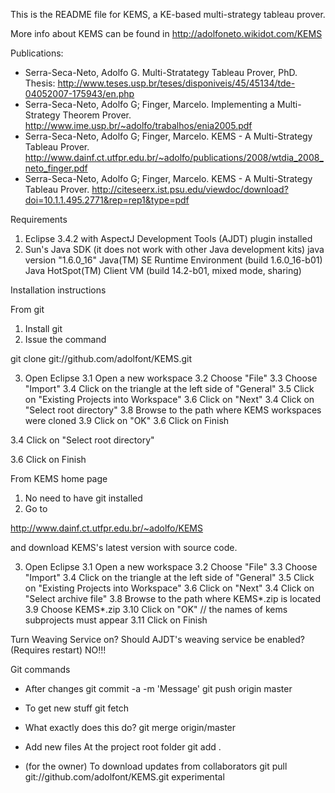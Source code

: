 This is the README file for KEMS, a KE-based multi-strategy tableau prover.

More info about KEMS can be found in http://adolfoneto.wikidot.com/KEMS

Publications:
- Serra-Seca-Neto, Adolfo G. Multi-Stratategy Tableau Prover, PhD. Thesis: http://www.teses.usp.br/teses/disponiveis/45/45134/tde-04052007-175943/en.php
- Serra-Seca-Neto, Adolfo G; Finger, Marcelo. Implementing a Multi-Strategy Theorem Prover. http://www.ime.usp.br/~adolfo/trabalhos/enia2005.pdf
- Serra-Seca-Neto, Adolfo G; Finger, Marcelo. KEMS - A Multi-Strategy Tableau Prover. http://www.dainf.ct.utfpr.edu.br/~adolfo/publications/2008/wtdia_2008_neto_finger.pdf
- Serra-Seca-Neto, Adolfo G; Finger, Marcelo. KEMS - A Multi-Strategy Tableau Prover. http://citeseerx.ist.psu.edu/viewdoc/download?doi=10.1.1.495.2771&rep=rep1&type=pdf

Requirements

1. Eclipse 3.4.2 with AspectJ Development Tools (AJDT) plugin installed
2. Sun's Java SDK (it does not work with other Java development kits)
	java version "1.6.0_16"
	Java(TM) SE Runtime Environment (build 1.6.0_16-b01)
	Java HotSpot(TM) Client VM (build 14.2-b01, mixed mode, sharing)


Installation instructions

From git

1. Install git
2. Issue the command

git clone git://github.com/adolfont/KEMS.git

3. Open Eclipse
 3.1 Open a new workspace
 3.2 Choose "File"
 3.3 Choose "Import"
 3.4 Click on the triangle at the left side of "General"
 3.5 Click on "Existing Projects into Workspace" 
 3.6 Click on "Next"
 3.4 Click on "Select root directory"
 3.8 Browse to the path where KEMS workspaces were cloned
 3.9 Click on "OK"
 3.6 Click on Finish


 3.4 Click on "Select root directory"
 

 3.6 Click on Finish

From KEMS home page

1. No need to have git installed
2. Go to 

http://www.dainf.ct.utfpr.edu.br/~adolfo/KEMS

and download KEMS's latest version with source code.

3. Open Eclipse
 3.1 Open a new workspace
 3.2 Choose "File"
 3.3 Choose "Import"
 3.4 Click on the triangle at the left side of "General"
 3.5 Click on "Existing Projects into Workspace" 
 3.6 Click on "Next"
 3.4 Click on "Select archive file"
 3.8 Browse to the path where KEMS*.zip is located
 3.9 Choose KEMS*.zip
 3.10 Click on "OK"
     // the names of kems subprojects must appear
 3.11 Click on Finish

Turn Weaving Service on?
Should AJDT's weaving service be enabled? (Requires restart)
NO!!!

Git commands


- After changes
git commit -a -m 'Message'
git push origin master

- To get new stuff
git fetch

- What exactly does this do?
git merge origin/master

- Add new files
At the project root folder
git add .



- (for the owner) To download updates from collaborators
  git pull git://github.com/adolfont/KEMS.git experimental
